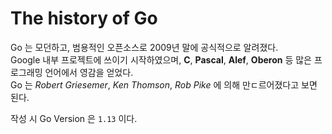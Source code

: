 # The history of Go

Go 는 모던하고, 범용적인 오픈소스로 2009년 말에 공식적으로 알려졌다.  
Google 내부 프로젝트에 쓰이기 시작하였으며, **C**, **Pascal**, **Alef**, **Oberon** 등 많은 프로그래밍 언어에서 영감을 얻었다.  
Go 는 *Robert Griesemer*, *Ken Thomson*, *Rob Pike* 에 의해 만ㄷ르어졌다고 보면 된다.  

작성 시 Go Version 은 `1.13` 이다.  
